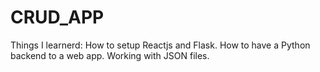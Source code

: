 # CRUD_APP

Things I learnerd:
How to setup Reactjs and Flask. How to have a Python backend to a web app. Working with JSON files.



